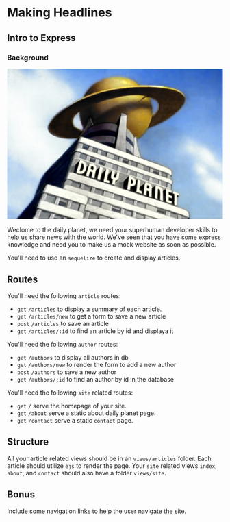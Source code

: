 # Making Headlines
## Intro to Express

### Background


<img src="daily_planet.jpg">

Weclome to the daily planet, we need your superhuman developer skills to help us share news with the world. We've seen that you have some express knowledge and need you to make us a mock website as soon as possible.

You'll need to use an `sequelize` to create and display articles.

## Routes

You'll need the following `article` routes:

* `get`  `/articles` to display a summary of each article.
* `get` `/articles/new` to get a form to save a new article
* `post` `/articles` to save an article
* `get` `/articles/:id` to find an article by id and displaya it

You'll need the following `author` routes:

  - `get` `/authors` to display all authors in db
  - `get` `/authors/new` to render the form to add a new author
  - `post` `/authors` to save a new author
  - `get` `/authors/:id` to find an author by id in the database

You'll need the following `site` related routes:

* `get` `/` serve the homepage of your site.
* `get` `/about` serve a static about daily planet page.
* `get` `/contact` serve a static `contact` page.

## Structure

All your article related views should be in an `views/articles` folder. Each article should utilize `ejs` to render the page. Your `site` related views `index`, `about`, and `contact` should also have a folder `views/site`. 


## Bonus

Include some navigation links to help the user navigate the site.